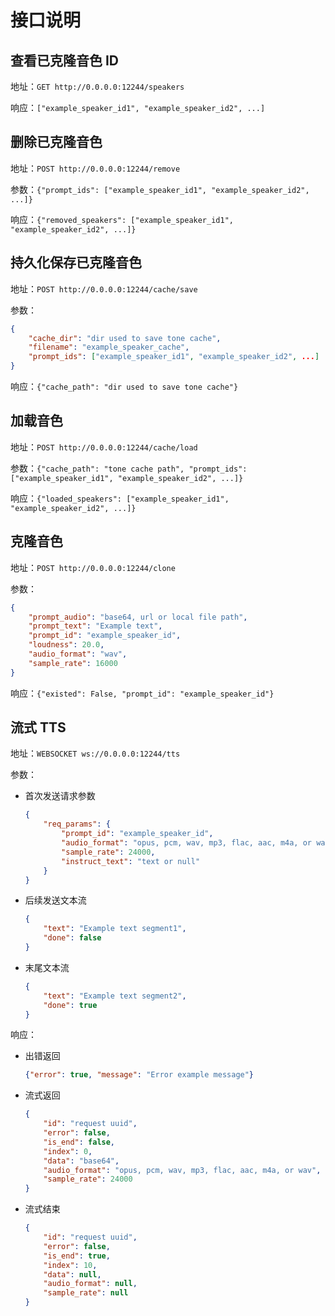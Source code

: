 # 接口说明


## 查看已克隆音色 ID

地址：`GET http://0.0.0.0:12244/speakers`

响应：`["example_speaker_id1", "example_speaker_id2", ...]`


## 删除已克隆音色

地址：`POST http://0.0.0.0:12244/remove`

参数：`{"prompt_ids": ["example_speaker_id1", "example_speaker_id2", ...]}`

响应：`{"removed_speakers": ["example_speaker_id1", "example_speaker_id2", ...]}`


## 持久化保存已克隆音色


地址：`POST http://0.0.0.0:12244/cache/save`

参数：

```json
{
    "cache_dir": "dir used to save tone cache",
    "filename": "example_speaker_cache",
    "prompt_ids": ["example_speaker_id1", "example_speaker_id2", ...]
}
```

响应：`{"cache_path": "dir used to save tone cache"}`


## 加载音色


地址：`POST http://0.0.0.0:12244/cache/load`

参数：`{"cache_path": "tone cache path", "prompt_ids": ["example_speaker_id1", "example_speaker_id2", ...]}`

响应：`{"loaded_speakers": ["example_speaker_id1", "example_speaker_id2", ...]}`


## 克隆音色

地址：`POST http://0.0.0.0:12244/clone`

参数：

```json
{
    "prompt_audio": "base64, url or local file path",
    "prompt_text": "Example text",
    "prompt_id": "example_speaker_id",
    "loudness": 20.0,
    "audio_format": "wav",
    "sample_rate": 16000
}
```

响应：`{"existed": False, "prompt_id": "example_speaker_id"}`


## 流式 TTS

地址：`WEBSOCKET ws://0.0.0.0:12244/tts`

参数：

- 首次发送请求参数

    ```json
    {
        "req_params": {
            "prompt_id": "example_speaker_id",
            "audio_format": "opus, pcm, wav, mp3, flac, aac, m4a, or wav, default wav",
            "sample_rate": 24000,
            "instruct_text": "text or null"
        }
    }
    ```

- 后续发送文本流

    ```json
    {
        "text": "Example text segment1",
        "done": false
    }
    ```

- 末尾文本流

    ```json
    {
        "text": "Example text segment2",
        "done": true
    }
    ```

响应：

- 出错返回

    ```json
    {"error": true, "message": "Error example message"}
    ```

- 流式返回

    ```json
    {
        "id": "request uuid",
        "error": false,
        "is_end": false,
        "index": 0,
        "data": "base64",
        "audio_format": "opus, pcm, wav, mp3, flac, aac, m4a, or wav",
        "sample_rate": 24000
    }
    ```

- 流式结束

    ```json
    {
        "id": "request uuid",
        "error": false,
        "is_end": true,
        "index": 10,
        "data": null,
        "audio_format": null,
        "sample_rate": null
    }
    ```
